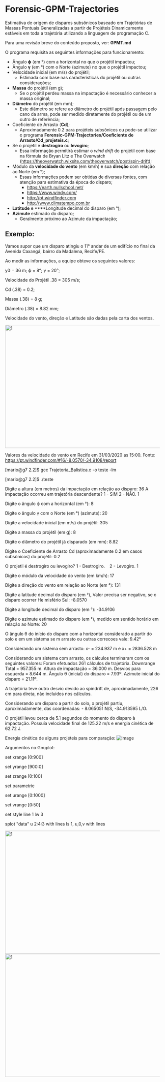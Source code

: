 # Forensic-GPM-Trajectories
Estimativa de origem de disparos subsônicos baseado em Trajetórias de Massas Pontuais Generalizadas a partir de Projéteis Dinamicamente estáveis em toda a trajetória utilizando a linguagem de programação C.

Para uma revisão breve do conteúdo proposto, ver: **GPMT.md**

O programa requisita as seguintes informações para funcionamento:
- Ângulo **ϕ** (em °) com a horizontal no que o projétil impactou;
- Ângulo **γ** (em °) com o Norte (azimute) no que o projétil impactou;
- Velocidade inicial (em m/s) do projétil;
  - Estimada com base nas características do projétil ou outras considerações;
- **Massa** do projétil (em g);
  - Se o projétil perdeu massa na impactação é necessário conhecer a massa original;
- **Diâmetro** do projétil (em mm);
  - Este diâmetro se refere ao diâmetro do projétil após passagem pelo cano da arma, pode ser medido diretamente do projétil ou de um outro de referência;
- Coeficiente de Arrasto (**Cd**);
  - Aproximadamente 0.2 para projéteis subsônicos ou pode-se utilizar o programa **Forensic-GPM-Trajectories/Coeficiente de Arrasto/Cd_projeteis.c**;
- Se o projetil é **destrogiro** ou **levogiro**;
  - Essa informação permitirá estimar o *wind drift* do projétil com base na fórmula de Bryan Litz e The Overwatch (https://theoverwatch.wixsite.com/theoverwatch/post/spin-drift);
- Módulo da **velocidade do vento** (em km/h) e sua **direção** com relação ao Norte (em °);
  - Essas informações podem ser obtidas de diversas fontes, com atenção para estimativa da época do disparo;
    - https://earth.nullschool.net/
    - https://www.windy.com/
    - http://pt.windfinder.com
    - http://www.climatempo.com.br
- **Latitude** e ****Longitude decimal do disparo (em °);
- **Azimute** estimado do disparo;
  - Geralmente próximo ao Azimute da impactação;





## Exemplo:
Vamos supor que um disparo atingiu o 11° andar de um edifício no final da Avenida Caxangá, bairro da Madalena, Recife/PE.

Ao medir as informações, a equipe obteve os seguintes valores:

y0 = 36 m; ϕ = 8°; γ = 20°;

Velocidade do Projétil .38 = 305 m/s;

Cd (.38) = 0.2;

Massa (.38) = 8 g;

Diâmetro (.38) = 8.82 mm;

Velocidade do vento, direção e Latitude são dadas pela carta dos ventos.


<img src="https://user-images.githubusercontent.com/86118560/122675558-5676af00-d1b0-11eb-9eeb-a7482cd5cb26.png" alt="1" width="711" height="400">

Valores da velocidade do vento em Recife em 31/03/2020 as 15:00.
Fonte: https://pt.windfinder.com/#16/-8.0570/-34.9108/report


[mario@g7 2.2]$ gcc Trajetoria_Balistica.c -o teste -lm

[mario@g7 2.2]$ ./teste  

Digite a altura (em metros) da impactação em relação ao disparo: 36 
A impactação ocorreu em trajetória descendente? 
1 - SIM 2 - NÃO. 
1 

Digite o ângulo ϕ com a horizontal (em °): 8 

Digite o ângulo γ com o Norte (em °) (azimute): 20 

Digite a velocidade inicial (em m/s) do projétil: 305 

Digite a massa do projétil (em g): 8 

Digite o diâmetro do projétil já disparado (em mm): 8.82 

Digite o Coeficiente de Arrasto Cd (aproximadamente 0.2 em casos subsônicos) do projétil: 0.2 

O projetil é destrogiro ou levogiro? 1 - Destrogiro.    2 - Levogiro. 
1 

Digite o módulo da velocidade do vento (em km/h): 17 

Digite a direção do vento em relação ao Norte (em °): 131 

Digite a latitude decimal do disparo (em °), Valor precisa ser negativo, se o disparo ocorrer He
misfério Sul: -8.0570 

Digite a longitude decimal do disparo (em °): -34.9106 

Digite o azimute estimado do disparo (em °), medido em sentido horário em relação ao Norte: 20 

O ângulo θ do início do disparo com a horizontal considerado a partir do solo e em um sistema se
m arrasto ou outras correcoes vale: 9.42° 

Considerando um sistema sem arrasto: x- = 234.937 m e x+ = 2836.528 m 

Considerando um sistema com arrasto, os cálculos terminaram com os seguintes valores: 
Foram efetuados 261 cálculos de trajetória. 
Downrange Total = 957.355 m. 
Altura de impactação = 36.000 m. 
Desvios para esquerda = 8.644 m. 
Ângulo θ (inicial) do disparo = 7.93º. 
Azimute inicial do disparo = 21.11º. 

A trajetória teve outro desvio devido ao spindrift de, aproximadamente, 226 cm para direta, não 
incluidos nos cálculos. 

Considerando um disparo a partir do solo, o projétil partiu, aproximadamente, das coordenadas: -
8.065051 N/S, -34.913595 L/O. 

O projétil levou cerca de 5.1 segundos do momento do disparo à impactação. 
Possuía velocidade final de 125.22 m/s e energia cinética de 62.72 J.

Energia cinética de alguns projéteis para comparação: 
![image](https://user-images.githubusercontent.com/86118560/122675812-7f4b7400-d1b1-11eb-9e46-b584f982daf7.png)

Argumentos no Gnuplot:

set xrange [0:900]  

set yrange [900:0]

set zrange [0:100] 

set parametric 

set urange [0:1000]

set vrange [0:50]

set style line 1 lw 3

splot "data" u 2:4:3 with lines ls 1, u,0,v with lines

<img src="https://user-images.githubusercontent.com/86118560/122675566-6098ad80-d1b0-11eb-9cd1-c935540e481e.png" alt="1" width="711" height="400">


<img src="https://user-images.githubusercontent.com/86118560/122675568-62fb0780-d1b0-11eb-942b-951683c8bb39.png" alt="1" width="711" height="400">

